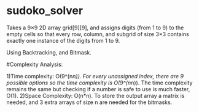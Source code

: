 # sudoko_solver

Takes a 9×9 2D array grid[9][9], and assigns digits (from 1 to
9) to the empty cells so that every row, column, and subgrid
of size 3×3 contains exactly one instance of the digits from 1
to 9. 

Using Backtracking, and Bitmask.

#Complexity Analysis:  

1)Time complexity: O(9^(n*n)). For every unassigned index, there are 9 possible options so the time complexity is O(9^(n*n)). The time complexity remains the same but checking if a number is safe to use is much faster, O(1).
2)Space Complexity: O(n*n). To store the output array a matrix is needed, and 3 extra arrays of size n are needed for the bitmasks.
